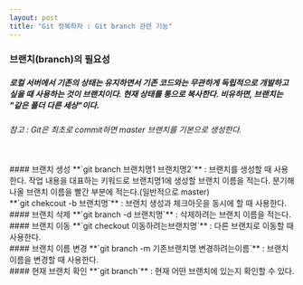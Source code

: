 ```yaml
---
layout: post
title: "Git 정복하자 : Git branch 관련 기능"
---
```

### 브랜치(branch)의 필요성
##### 로컬 서버에서 기존의 상태는 유지하면서 기존 코드와는 무관하게 독립적으로 개발하고 싶을 때 사용하는 것이 브랜치이다. 현재 상태를 통으로 복사한다. 비유하면, 브랜치는 "같은 폴더 다른 세상"이다.
###### 참고 : Git은 최초로 commit하면 master 브랜치를 기본으로 생성한다.

<br>  
#### 브랜치 생성
**`git branch 브랜치명1 브랜치명2`** : 브랜치를 생성할 때 사용한다. 작업 내용을 대표하는 키워드로 브랜치명1에 생성할 브랜치 이름을 적는다. 분기해 나올 브랜치 이름을 빨간 부분에 적는다.(일반적으로 master)
<br>  
**`git chekcout -b 브랜치명`** : 브랜치 생성과 체크아웃을 동시에 할 때 사용한다.
<br>  
#### 브랜치 삭제
**`git branch -d 브랜치명`** : 삭제하려는 브랜치 이름을 적는다.
<br>  
#### 브랜치 이동
**`git checkout 이동하려는브랜치명`** : 다른 브랜치로 이동할 때 사용한다.
<br>  
#### 브랜치 이름 변경
**`git branch -m 기존브랜치명 변경하려는이름`**  : 브랜치 이름을 변경할 때 사용한다.
<br>  
#### 현재 브랜치 확인
**`git branch`** : 현재 어떤 브랜치에 있는지 확인할 수 있다.